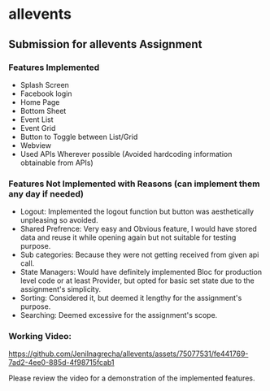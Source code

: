 # allevents
## Submission for allevents Assignment 

### Features Implemented
- Splash Screen
- Facebook login 
- Home Page
- Bottom Sheet
- Event List
- Event Grid
- Button to Toggle between List/Grid
- Webview
- Used APIs Wherever possible (Avoided hardcoding information obtainable from APIs)

### Features Not Implemented with Reasons (can implement them any day if needed)
- Logout: Implemented the logout function but button was aesthetically unpleasing so avoided.
- Shared Prefrence: Very easy and Obvious feature, I would have stored data and reuse it while opening again but not suitable for testing purpose.
- Sub categories: Because they were not getting received from given api call.
- State Managers: Would have definitely implemented Bloc for production level code or at least Provider, but opted for basic set state due to the assignment's simplicity.
- Sorting: Considered it, but deemed it lengthy for the assignment's purpose.
- Searching: Deemed excessive for the assignment's scope.

### Working Video:


https://github.com/Jenilnagrecha/allevents/assets/75077531/fe441769-7ad2-4ee0-885d-4f98715fcab1



Please review the video for a demonstration of the implemented features.


